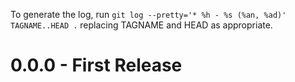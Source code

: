 To generate the log, run `git log --pretty='* %h - %s (%an, %ad)' TAGNAME..HEAD .` replacing TAGNAME and HEAD as appropriate.


# 0.0.0 - First Release
